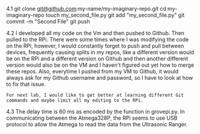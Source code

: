 4.1 
	git clone git@github.com:my-name/my-imaginary-repo.git
	cd my-imaginary-repo
	touch my_second_file.py
	git add "my_second_file.py"
	git commit -m "Second File"
	git push

4.2
	I developed all my code on the Vm and then pushed to Github. Then pulled to the RPi. There were some
	times where I was modifying the code on the RPi, however, I would constantly forget to push and pull between devices,
	frequently causing splits in my repos, like a different version would be on the RPi and a different version on Github
	and then another different version would also be on the VM and I haven't figured out yet how to merge these repos.
	Also, everytime I pushed from my VM to Github, it would always ask for my Github username and password, so I have to look at
	how to fix that issue.

	For next lab, I would like to get better at learning different Git commands and maybe limit all my editing to the RPi.

4.3
	The delay time is 60 ms as encoded by the function in grovepi.py. In communicating between the Atmega328P, the RPi seems to use USB protocol
	to allow the Atmega to read the data from the Ultrasonic Ranger.  
